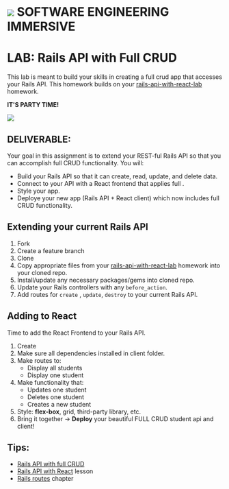 # ![](https://ga-dash.s3.amazonaws.com/production/assets/logo-9f88ae6c9c3871690e33280fcf557f33.png) SOFTWARE ENGINEERING IMMERSIVE

# LAB: Rails API with Full CRUD

This lab is meant to build your skills in creating a full crud app that accesses your Rails API. This homework builds on your [rails-api-with-react-lab](https://git.generalassemb.ly/sei-nyc-cicadas/rails-api-with-react-lab) homework. 

**IT'S PARTY TIME!**

![](https://media.giphy.com/media/Od2EuMZsnt3DW/giphy.gif)

## DELIVERABLE:

Your goal in this assignment is to extend your REST-ful Rails API so that you can accomplish full CRUD functionality. You will:

- Build your Rails API so that it can create, read, update, and delete data.
- Connect to your API with a React frontend that applies full .
- Style your app.
- Deploye your new app (Rails API + React client) which now includes full CRUD functionality.

## Extending your current Rails API

1. Fork
2. Create a feature branch
3. Clone
4. Copy appropriate files from your [rails-api-with-react-lab](https://git.generalassemb.ly/sei-nyc-cicadas/rails-api-with-react-lab) homework into your cloned repo.
5. Install/update any necessary packages/gems into cloned repo.
6. Update your Rails controllers with any `before_action`.
7. Add routes for `create` , `update`, `destroy` to your current Rails API.

## Adding to React

Time to add the React Frontend to your Rails API.

1. Create
2. Make sure all dependencies installed in client folder.
3. Make routes to:
   - Display all students
   - Display one student
4. Make functionality that:
   - Updates one student
   - Deletes one student
   - Creates a new student
5. Style: **flex-box**, grid, third-party library, etc.
6. Bring it together -> **Deploy** your beautiful FULL CRUD student api and client!

## Tips:

- [Rails API with full CRUD](https://git.generalassemb.ly/sei-nyc-cicadas/rails-api-with-react-full-crud)
- [Rails API with React](https://git.generalassemb.ly/sei-nyc-cicadas/course-app) lesson
- [Rails routes](https://www.railstutorial.org/book/filling_in_the_layout#sec-rails_routes) chapter
